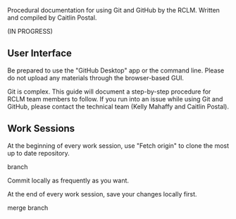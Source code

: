 Procedural documentation for using Git and GitHub by the RCLM. Written and compiled by Caitlin Postal.

(IN PROGRESS)

## User Interface
Be prepared to use the "GitHub Desktop" app or the command line. Please do not upload any materials through the browser-based GUI.

Git is complex. This guide will document a step-by-step procedure for RCLM team members to follow. If you run into an issue while using Git and GitHub, please contact the technical team (Kelly Mahaffy and Caitlin Postal).

## Work Sessions

At the beginning of every work session, use "Fetch origin" to clone the most up to date repository.

branch

Commit locally as frequently as you want. 

At the end of every work session, save your changes locally first.

merge branch